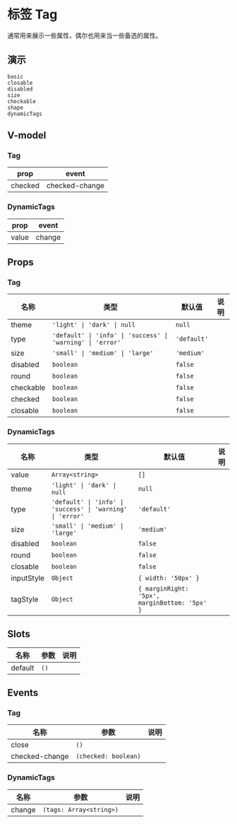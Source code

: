 # 标签 Tag
通常用来展示一些属性，偶尔也用来当一些备选的属性。

## 演示
```demo
basic
closable
disabled
size
checkable
shape
dynamicTags
```

## V-model
### Tag
|prop|event|
|-|-|
|checked|checked-change|

### DynamicTags
|prop|event|
|-|-|
|value|change|

## Props
### Tag
|名称|类型|默认值|说明|
|-|-|-|-|
|theme|`'light' \| 'dark' \| null`|`null`||
|type|`'default' \| 'info' \| 'success' \| 'warning' \| 'error'`|`'default'`||
|size|`'small' \| 'medium' \| 'large'`|`'medium'`||
|disabled|`boolean`|`false`||
|round|`boolean`|`false`||
|checkable|`boolean`|`false`||
|checked|`boolean`|`false`||
|closable|`boolean`|`false`||

### DynamicTags
|名称|类型|默认值|说明|
|-|-|-|-|
|value|`Array<string>`|`[]`||
|theme|`'light' \| 'dark' \| null`|`null`||
|type|`'default' \| 'info' \| 'success' \| 'warning' \| 'error'`|`'default'`||
|size|`'small' \| 'medium' \| 'large'`|`'medium'`||
|disabled|`boolean`|`false`||
|round|`boolean`|`false`||
|closable|`boolean`|`false`||
|inputStyle|`Object`|`{ width: '50px' }`||
|tagStyle|`Object`|`{ marginRight: '5px', marginBottom: '5px' }`||

## Slots
|名称|参数|说明|
|-|-|-|
|default|`()`||

## Events
### Tag
|名称|参数|说明|
|-|-|-|
|close|`()`|
|checked-change|`(checked: boolean)`||

### DynamicTags
|名称|参数|说明|
|-|-|-|
|change|`(tags: Array<string>)`||